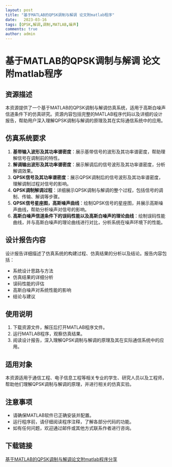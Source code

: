 ```yaml
---
layout: post
title: "基于MATLAB的QPSK调制与解调 论文附matlab程序"
date:   2023-03-16
tags: [QPSK,解调,调制,MATLAB,噪声]
comments: true
author: admin
---
```

# 基于MATLAB的QPSK调制与解调 论文附matlab程序

## 资源描述

本资源提供了一个基于MATLAB的QPSK调制与解调仿真系统，适用于高斯白噪声信道条件下的仿真研究。资源内容包括完整的MATLAB程序代码以及详细的设计报告，帮助用户深入理解QPSK调制与解调的原理及其在实际通信系统中的应用。

## 仿真系统要求

1. **基带输入波形及其功率谱密度**：展示基带信号的波形及其功率谱密度，帮助理解信号在调制前的特性。
2. **解调输出波形及其功率谱密度**：展示解调后的信号波形及其功率谱密度，分析解调效果。
3. **QPSK信号及其功率谱密度**：展示QPSK调制后的信号波形及其功率谱密度，理解调制过程对信号的影响。
4. **QPSK调制解调过程**：详细展示QPSK调制与解调的整个过程，包括信号的调制、传输、解调等步骤。
5. **QPSK信号星座图，高斯噪声曲线**：绘制QPSK信号的星座图，并展示高斯噪声曲线，帮助分析噪声对信号的影响。
6. **高斯白噪声信道条件下的误码性能以及高斯白噪声的理论曲线**：绘制误码性能曲线，并与高斯白噪声的理论曲线进行对比，分析系统在噪声环境下的性能。

## 设计报告内容

设计报告详细描述了仿真系统的构建过程、仿真结果的分析以及结论。报告内容包括：

- 系统设计思路与方法
- 仿真结果的详细分析
- 误码性能的评估
- 高斯白噪声对系统性能的影响
- 结论与建议

## 使用说明

1. 下载资源文件，解压后打开MATLAB程序文件。
2. 运行MATLAB程序，观察仿真结果。
3. 阅读设计报告，深入理解QPSK调制与解调的原理及其在实际通信系统中的应用。

## 适用对象

本资源适用于通信工程、电子信息工程等相关专业的学生、研究人员以及工程师，帮助他们理解QPSK调制与解调的原理，并进行相关的仿真实验。

## 注意事项

- 请确保MATLAB软件已正确安装并配置。
- 运行程序前，请仔细阅读程序注释，了解各部分代码的功能。
- 如有任何问题，欢迎通过邮件或其他方式联系作者进行咨询。

## 下载链接

[基于MATLAB的QPSK调制与解调论文附matlab程序分享](https://pan.quark.cn/s/27d4e7cc9a10)